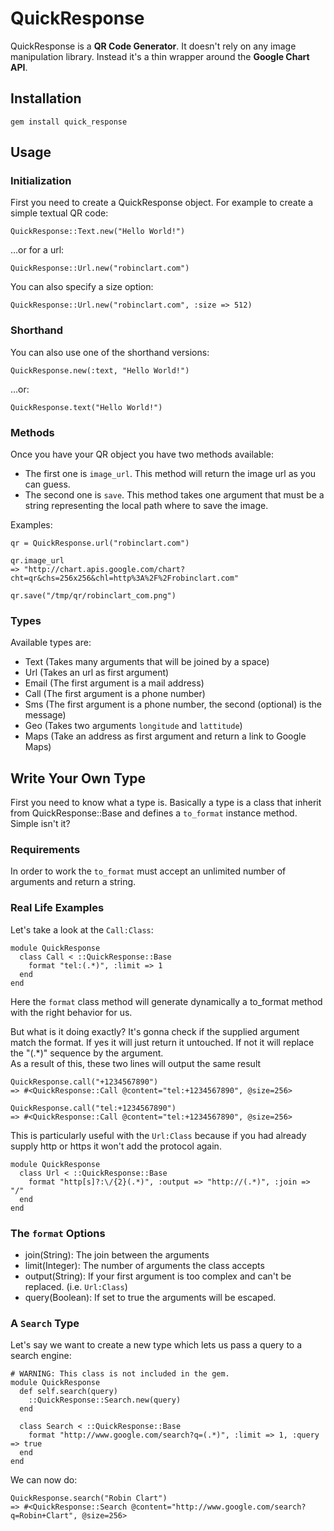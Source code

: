 # QuickResponse

QuickResponse is a **QR Code Generator**. It doesn't rely on any image manipulation library. Instead it's a thin wrapper around the **Google Chart API**.

## Installation

    gem install quick_response
    
## Usage

### Initialization 

First you need to create a QuickResponse object. For example to create a simple textual QR code:

    QuickResponse::Text.new("Hello World!")

…or for a url:

    QuickResponse::Url.new("robinclart.com")

You can also specify a size option:

    QuickResponse::Url.new("robinclart.com", :size => 512)

### Shorthand

You can also use one of the shorthand versions:

    QuickResponse.new(:text, "Hello World!")

…or:

    QuickResponse.text("Hello World!")

### Methods

Once you have your QR object you have two methods available:

  * The first one is `image_url`. This method will return the image url as you can guess.
  * The second one is `save`. This method takes one argument that must be a string representing the local path where to save the image.
  
Examples:

    qr = QuickResponse.url("robinclart.com")
    
    qr.image_url
    => "http://chart.apis.google.com/chart?cht=qr&chs=256x256&chl=http%3A%2F%2Frobinclart.com"
    
    qr.save("/tmp/qr/robinclart_com.png")

### Types

Available types are:

  * Text (Takes many arguments that will be joined by a space)
  * Url (Takes an url as first argument)
  * Email (The first argument is a mail address)
  * Call (The first argument is a phone number)
  * Sms (The first argument is a phone number, the second (optional) is the message)
  * Geo (Takes two arguments `longitude` and `lattitude`)
  * Maps (Take an address as first argument and return a link to Google Maps)

## Write Your Own Type

First you need to know what a type is. Basically a type is a class that inherit from QuickResponse::Base and defines a `to_format` instance method. Simple isn't it?

### Requirements

In order to work the `to_format` must accept an unlimited number of arguments and return a string.

### Real Life Examples

Let's take a look at the `Call:Class`:

    module QuickResponse
      class Call < ::QuickResponse::Base
        format "tel:(.*)", :limit => 1
      end
    end

Here the `format` class method will generate dynamically a to_format method with the right behavior for us.

But what is it doing exactly? It's gonna check if the supplied argument match the format. If yes it will just return it untouched. If not it will replace the "(.\*)" sequence by the argument.  
As a result of this, these two lines will output the same result

    QuickResponse.call("+1234567890")
    => #<QuickResponse::Call @content="tel:+1234567890", @size=256>
    
    QuickResponse.call("tel:+1234567890")
    => #<QuickResponse::Call @content="tel:+1234567890", @size=256> 

This is particularly useful with the `Url:Class` because if you had already supply http or https it won't add the protocol again.

    module QuickResponse
      class Url < ::QuickResponse::Base
        format "http[s]?:\/{2}(.*)", :output => "http://(.*)", :join => "/"
      end
    end

### The `format` Options

  * join(String): The join between the arguments
  * limit(Integer): The number of arguments the class accepts
  * output(String): If your first argument is too complex and can't be replaced. (i.e. `Url:Class`)
  * query(Boolean): If set to true the arguments will be escaped.

### A `Search` Type

Let's say we want to create a new type which lets us pass a query to a search engine:

    # WARNING: This class is not included in the gem.
    module QuickResponse
      def self.search(query)
        ::QuickResponse::Search.new(query)
      end
      
      class Search < ::QuickResponse::Base
        format "http://www.google.com/search?q=(.*)", :limit => 1, :query => true
      end
    end

We can now do:

    QuickResponse.search("Robin Clart")
    => #<QuickResponse::Search @content="http://www.google.com/search?q=Robin+Clart", @size=256>
